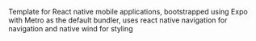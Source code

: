 Template for React native mobile applications, bootstrapped using Expo with Metro as the default bundler, uses react native navigation for navigation and native wind for styling
